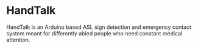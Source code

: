# HandTalk
HandTalk is an Arduino based ASL sign detection and emergency contact system meant for differently abled people who need constant medical attention.
